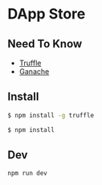 # DApp Store

## Need To Know

- [Truffle](https://trufflesuite.com/tutorial/)
- [Ganache](https://trufflesuite.com/ganache//)

## Install

```bash
$ npm install -g truffle

$ npm install
```

## Dev

```bash
npm run dev
```